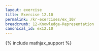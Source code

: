 ```yaml
---
layout: exercise
title: Exercise 12.10
permalink: /kr-exercises/ex_10/
breadcrumb: 12-Knowledge-Representation
canonical_id: ex12.10
---
```


{% include mathjax_support %}
